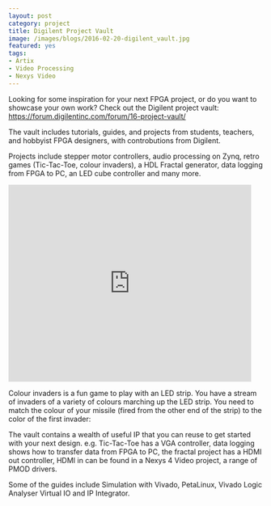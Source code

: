 ```yaml
---
layout: post
category: project
title: Digilent Project Vault
image: /images/blogs/2016-02-20-digilent_vault.jpg
featured: yes
tags:
- Artix
- Video Processing
- Nexys Video
---
```



Looking for some inspiration for your next FPGA project, or do you want to showcase your own work?
Check out the Digilent project vault:
https://forum.digilentinc.com/forum/16-project-vault/
 
The vault includes tutorials, guides, and projects from students, teachers, and hobbyist FPGA designers, with controbutions from Digilent.
 
Projects include stepper motor controllers, audio processing on Zynq, retro games (Tic-Tac-Toe, colour invaders), a HDL Fractal generator, data logging from FPGA to PC, an LED cube controller and many more.

<iframe  title="" width="480" height="390" src="https://youtu.be/vrqmQA2MnSs" frameborder="0" allowfullscreen></iframe>


 
Colour invaders is a fun game to play with an LED strip. You have a stream of invaders of a variety of colours marching up the LED strip. You need to match the colour of your missile (fired from the other end of the strip) to the color of the first invader:
 
The vault contains a wealth of useful IP that you can reuse to get started with your next design. e.g. Tic-Tac-Toe has a VGA controller, data logging shows how to transfer data from FPGA to PC, the fractal project has a HDMI out controller, HDMI in can be found in a Nexys 4 Video project, a range of PMOD drivers.
 
Some of the guides include Simulation with Vivado, PetaLinux, Vivado Logic Analyser Virtual IO and IP Integrator.